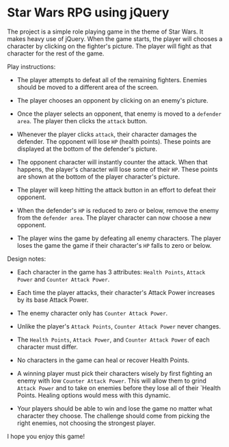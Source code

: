 # Star Wars RPG using jQuery

The project is a simple role playing game in the theme of Star Wars. It makes heavy use of jQuery.  When the game starts, the player will chooses a character by clicking on the fighter's picture. The player will fight as that character for the rest of the game.

Play instructions:

   * The player attempts to defeat all of the remaining fighters. Enemies should be moved to a different area of the screen.

   * The player chooses an opponent by clicking on an enemy's picture.

   * Once the player selects an opponent, that enemy is moved to a `defender area`. The player then clicks the `attack` button.
   
   * Whenever the player clicks `attack`, their character damages the defender. The opponent will lose `HP` (health points). These points are displayed at the bottom of the defender's picture. 
   
   * The opponent character will instantly counter the attack. When that happens, the player's character will lose some of their `HP`. These points are shown at the bottom of the player character's picture.

   * The player will keep hitting the attack button in an effort to defeat their opponent.

   * When the defender's `HP` is reduced to zero or below, remove the enemy from the `defender area`. The player character can now choose a new opponent.

   * The player wins the game by defeating all enemy characters. The player loses the game the game if their character's `HP` falls to zero or below.

Design notes:

   * Each character in the game has 3 attributes: `Health Points`, `Attack Power` and `Counter Attack Power`.

   * Each time the player attacks, their character's Attack Power increases by its base Attack Power. 
   
   * The enemy character only has `Counter Attack Power`. 

   * Unlike the player's `Attack Points`, `Counter Attack Power` never changes.

   * The `Health Points`, `Attack Power`, and `Counter Attack Power` of each character must differ.

   * No characters in the game can heal or recover Health Points. 

   * A winning player must pick their characters wisely by first fighting an enemy with low `Counter Attack Power`. This will allow them to grind `Attack Power` and to take on enemies before they lose all of their `Health Points. Healing options would mess with this dynamic.

   * Your players should be able to win and lose the game no matter what character they choose. The challenge should come from picking the right enemies, not choosing the strongest player.
   
I hope you enjoy this game!

